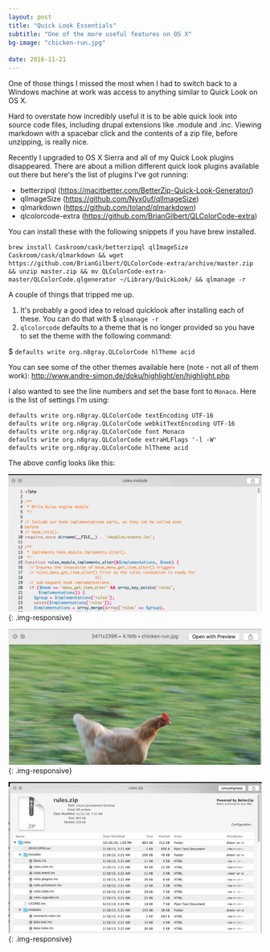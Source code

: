 ```yaml
---
layout: post
title: "Quick Look Essentials"
subtitle: "One of the more useful features on OS X"
bg-image: "chicken-run.jpg"

date: 2016-11-21
---
```


One of those things I missed the most when I had to switch back to a Windows machine at work was access to anything similar to Quick Look on OS X.

Hard to overstate how incredibly useful it is to be able quick look into source code files, including drupal extensions like .module and .inc. Viewing markdown with a spacebar click and the contents of a zip file, before unzipping, is really nice. 

Recently I upgraded to OS X Sierra and all of my Quick Look plugins disappeared. There are about a million different quick look plugins available out there but here's the list of plugins I've got running: 

- betterzipql (https://macitbetter.com/BetterZip-Quick-Look-Generator/)
- qlImageSize (https://github.com/Nyx0uf/qlImageSize)
- qlmarkdown (https://github.com/toland/qlmarkdown)
- qlcolorcode-extra (https://github.com/BrianGilbert/QLColorCode-extra)


You can install these with the following snippets if you have brew installed. 

```
brew install Caskroom/cask/betterzipql qlImageSize Caskroom/cask/qlmarkdown && wget https://github.com/BrianGilbert/QLColorCode-extra/archive/master.zip && unzip master.zip && mv QLColorCode-extra-master/QLColorCode.qlgenerator ~/Library/QuickLook/ && qlmanage -r
```

A couple of things that tripped me up. 

1. It's probably a good idea to reload quicklook after installing each of these. You can do that with $ `qlmanage -r`
2. `qlcolorcode` defaults to a theme that is no longer provided so you have to set the theme with the following command: 

$ `defaults write org.n8gray.QLColorCode hlTheme acid`

You can see some of the other themes available here (note - not all of them work): 
http://www.andre-simon.de/doku/highlight/en/highlight.php

I also wanted to see the line numbers and set the base font to `Monaco`. Here is the list of settings I'm using: 

```
defaults write org.n8gray.QLColorCode textEncoding UTF-16
defaults write org.n8gray.QLColorCode webkitTextEncoding UTF-16
defaults write org.n8gray.QLColorCode font Monaco
defaults write org.n8gray.QLColorCode extraHLFlags '-l -W'
defaults write org.n8gray.QLColorCode hlTheme acid
```

The above config looks like this: 

![QLColorCode](/images/posts/112116/qlcolorcode.jpg){: .img-responsive}

![QLImageSize](/images/posts/112116/qlimagesize.jpg){: .img-responsive}

![qlzip](/images/posts/112116/qlzip.jpg){: .img-responsive}






